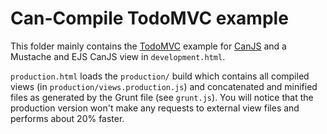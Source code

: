 # Can-Compile TodoMVC example

This folder mainly contains the [TodoMVC](http://todomvc.com) example for
[CanJS](http://todomvc.com/labs/architecture-examples/canjs/) and a Mustache and EJS CanJS view
in `development.html`.

`production.html` loads the `production/` build which contains all compiled views (in `production/views.production.js`)
and concatenated and minified files as generated by the Grunt file (see `grunt.js`).
You will notice that the production version won't make any requests to external view files and performs about
20% faster.